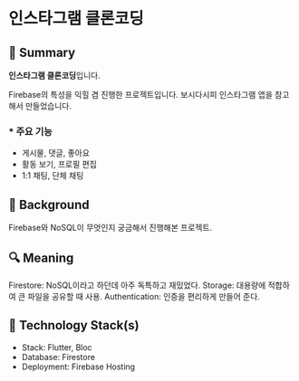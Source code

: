 # **인스타그램 클론코딩**

## 📌 **Summary**

**인스타그램 클론코딩**입니다.

Firebase의 특성을 익힐 겸 진행한 프로젝트입니다.
보시다시피 인스타그램 앱을 참고해서 만들었습니다.

### * **주요 기능**

- 게시물, 댓글, 좋아요
- 활동 보기, 프로필 편집
- 1:1 채팅, 단체 채팅

## 🤔 **Background**

Firebase와 NoSQL이 무엇인지 궁금해서 진행해본 프로젝트.

## 🔍 **Meaning**

Firestore: NoSQL이라고 하던데 아주 독특하고 재밌었다.
Storage: 대용량에 적합하여 큰 파일을 공유할 때 사용.
Authentication: 인증을 편리하게 만들어 준다.

## 🔨 **Technology Stack(s)**

- Stack: Flutter, Bloc
- Database: Firestore
- Deployment: Firebase Hosting
